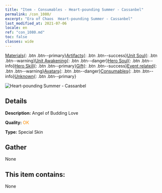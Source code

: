 ```yaml
---
title: "Item - Consumables - Heart-pounding Summer - Cassanbel"
permalink: /con_1080/
excerpt: "Era of Chaos  Heart-pounding Summer - Cassanbel"
last_modified_at: 2021-07-06
locale: en
ref: "con_1080.md"
toc: false
classes: wide
---
```

 [Materials](/Items/){: .btn .btn--primary}[Artifacts](/Items/Artifacts/){: .btn .btn--success}[Unit Soul](/Items/UnitSoul/){: .btn .btn--warning}[Unit Awakening](/Items/UnitAwakening/){: .btn .btn--danger}[Hero Soul](/Items/HeroSoul/){: .btn .btn--info}[Hero Skill](/Items/HeroSkill/){: .btn .btn--primary}[Gift](/Items/Gift/){: .btn .btn--success}[Event related](/Items/Events/){: .btn .btn--warning}[Avatars](/Items/Avatars/){: .btn .btn--danger}[Consumables](/Items/Consumables/){: .btn .btn--info}[Unknown](/Items/Unknown/){: .btn .btn--primary}

 ![Heart-pounding Summer - Cassanbel](/images/h/h_Cassanbel5.jpg)

## Details
 **Description:** Angel of Budding Love

 **Quality:** <span style="color: #FF8C00">OK</span>

 **Type:** Special Skin

## Gather

  None

## This item contains:

  None

